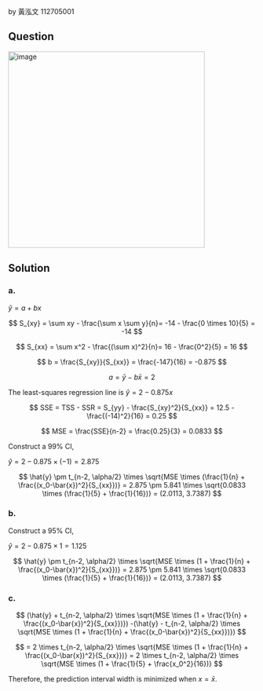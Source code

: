 by 黃泓文 112705001

## Question

<img width="400" alt="image" src="https://github.com/user-attachments/assets/bc46cd4a-385a-43e9-8c52-883022b4ed3a" />

## Solution

### a.

$\hat{y} = a + bx$

$$
S_{xy} = \sum xy - \frac{\sum x \sum y}{n}= -14 - \frac{0 \times 10}{5} = -14 
$$

$$
S_{xx} = \sum x^2 - \frac{(\sum x)^2}{n}= 16 - \frac{0^2}{5} = 16
$$

$$
b = \frac{S_{xy}}{S_{xx}} = \frac{-147}{16} = -0.875
$$

$$
a = \bar{y} - b\bar{x} = 2
$$

The least-squares regression line is $\hat{y} = 2 - 0.875x$

$$
SSE = TSS - SSR = S_{yy} - \frac{S_{xy}^2}{S_{xx}} = 12.5 - \frac{(-14)^2}{16} = 0.25
$$

$$
MSE = \frac{SSE}{n-2} = \frac{0.25}{3} = 0.0833
$$

Construct a 99% CI,

$\hat{y} = 2 - 0.875 \times (-1) = 2.875$  

$$
\hat{y} \pm t_{n-2, \alpha/2} \times \sqrt{MSE \times (\frac{1}{n} + \frac{(x_0-\bar{x})^2}{S_{xx}})} = 2.875 \pm 5.841 \times \sqrt{0.0833 \times (\frac{1}{5} + \frac{1}{16})} = (2.0113, 3.7387)
$$

### b.

Construct a 95% CI,

$\hat{y} = 2 - 0.875 \times 1 = 1.125$  

$$
\hat{y} \pm t_{n-2, \alpha/2} \times \sqrt{MSE \times (1 + \frac{1}{n} + \frac{(x_0-\bar{x})^2}{S_{xx}})} = 2.875 \pm 5.841 \times \sqrt{0.0833 \times (\frac{1}{5} + \frac{1}{16})} = (2.0113, 3.7387)
$$

### c.

$$
(\hat{y} + t_{n-2, \alpha/2} \times \sqrt{MSE \times (1 + \frac{1}{n} + \frac{(x_0-\bar{x})^2}{S_{xx}})}) 
-(\hat{y} - t_{n-2, \alpha/2} \times \sqrt{MSE \times (1 + \frac{1}{n} + \frac{(x_0-\bar{x})^2}{S_{xx}})})
$$

$$
= 2 \times t_{n-2, \alpha/2} \times \sqrt{MSE \times (1 + \frac{1}{n} + \frac{(x_0-\bar{x})^2}{S_{xx}})}
= 2 \times t_{n-2, \alpha/2} \times \sqrt{MSE \times (1 + \frac{1}{5} + \frac{x_0^2}{16})}
$$

Therefore, the prediction interval width is minimized when $x = \bar{x}$.
